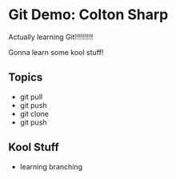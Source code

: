 # Git Demo: Colton Sharp

Actually learning Git!!!!!!!!!

Gonna learn some kool stuff!

## Topics

- git pull
- git push
- git clone
- git push

## Kool Stuff

- learning branching